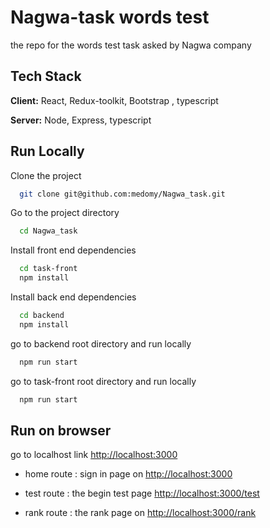
# Nagwa-task words test

the repo for the words test task asked by Nagwa company


## Tech Stack

**Client:** React, Redux-toolkit, Bootstrap , typescript

**Server:** Node, Express, typescript


## Run Locally

Clone the project

```bash
  git clone git@github.com:medomy/Nagwa_task.git
```

Go to the project directory

```bash
  cd Nagwa_task
```

Install front end dependencies

```bash
  cd task-front
  npm install
```
Install back end dependencies

```bash
  cd backend
  npm install
```

go to backend root directory and run locally

```bash
  npm run start
```
go to task-front root directory and run locally

```bash
  npm run start
```
## Run on browser

go to localhost link [http://localhost:3000](http://localhost:3000)

- home route : sign in page on [http://localhost:3000](http://localhost:3000)

- test route : the begin test page [http://localhost:3000/test](http://localhost:3000/test)

- rank route : the rank page on [http://localhost:3000/rank](http://localhost:3000/rank)